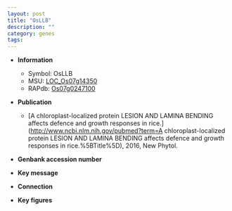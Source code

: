 ```yaml
---
layout: post
title: "OsLLB"
description: ""
category: genes
tags: 
---
```


* **Information**  
    + Symbol: OsLLB  
    + MSU: [LOC_Os07g14350](http://rice.plantbiology.msu.edu/cgi-bin/ORF_infopage.cgi?orf=LOC_Os07g14350)  
    + RAPdb: [Os07g0247100](http://rapdb.dna.affrc.go.jp/viewer/gbrowse_details/irgsp1?name=Os07g0247100)  

* **Publication**  
    + [A chloroplast-localized protein LESION AND LAMINA BENDING affects defence and growth responses in rice.](http://www.ncbi.nlm.nih.gov/pubmed?term=A chloroplast-localized protein LESION AND LAMINA BENDING affects defence and growth responses in rice.%5BTitle%5D), 2016, New Phytol.

* **Genbank accession number**  

* **Key message**  

* **Connection**  

* **Key figures**  


